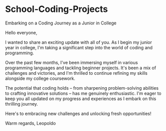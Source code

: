 # School-Coding-Projects
Embarking on a Coding Journey as a Junior in College

Hello everyone,

I wanted to share an exciting update with all of you. As I begin my junior year in college, I'm taking a significant step into the world of coding and programming.

Over the past few months, I've been immersing myself in various programming languages and tackling beginner projects. It's been a mix of challenges and victories, and I'm thrilled to continue refining my skills alongside my college coursework.

The potential that coding holds – from sharpening problem-solving abilities to crafting innovative solutions – has me genuinely enthusiastic. I'm eager to keep you all updated on my progress and experiences as I embark on this thrilling journey.

Here's to embracing new challenges and unlocking fresh opportunities!

Warm regards,
Leopoldo
